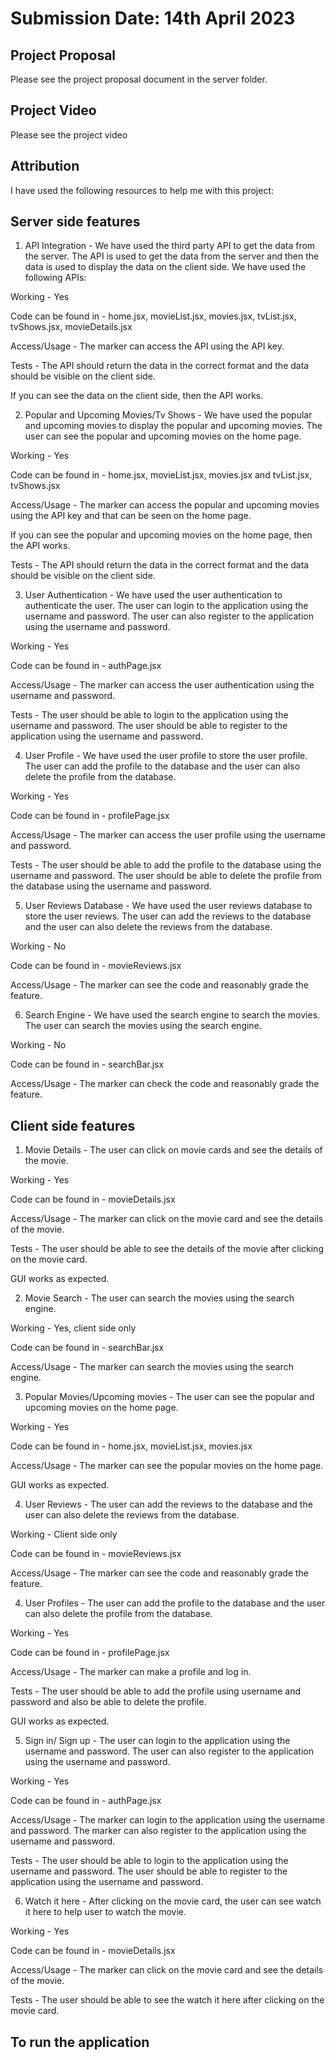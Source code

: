 # Submission Date: 14th April 2023

## Project Proposal

Please see the project proposal document in the server folder.

## Project Video

Please see the project video

## Attribution

I have used the following resources to help me with this project:



## Server side features

1. API Integration - We have used the third party API to get the data from the server. The API is used to get the data from the server and then the data is used to display the data on the client side. We have used the following APIs:

Working - Yes

Code can be found in - home.jsx, movieList.jsx, movies.jsx, tvList.jsx, tvShows.jsx, movieDetails.jsx

Access/Usage - The marker can access the API using the API key.

Tests - The API should return the data in the correct format and the data should be visible on the client side.

If you can see the data on the client side, then the API works.
    
2. Popular and Upcoming Movies/Tv Shows - We have used the popular and upcoming movies to display the popular and upcoming movies. The user can see the popular and upcoming movies on the home page.

Working - Yes

Code can be found in - home.jsx, movieList.jsx, movies.jsx and tvList.jsx, tvShows.jsx

Access/Usage - The marker can access the popular and upcoming movies using the API key and that can be seen on the home page.

If you can see the popular and upcoming movies on the home page, then the API works.

Tests - The API should return the data in the correct format and the data should be visible on the client side.

3. User Authentication - We have used the user authentication to authenticate the user. The user can login to the application using the username and password. The user can also register to the application using the username and password.

Working - Yes

Code can be found in - authPage.jsx

Access/Usage - The marker can access the user authentication using the username and password.

Tests - The user should be able to login to the application using the username and password. The user should be able to register to the application using the username and password.

4. User Profile - We have used the user profile to store the user profile. The user can add the profile to the database and the user can also delete the profile from the database.

Working - Yes

Code can be found in - profilePage.jsx

Access/Usage - The marker can access the user profile using the username and password.

Tests - The user should be able to add the profile to the database using the username and password. The user should be able to delete the profile from the database using the username and password.

5. User Reviews Database - We have used the user reviews database to store the user reviews. The user can add the reviews to the database and the user can also delete the reviews from the database.

Working - No

Code can be found in - movieReviews.jsx

Access/Usage - The marker can see the code and reasonably grade the feature.

6. Search Engine - We have used the search engine to search the movies. The user can search the movies using the search engine.

Working - No

Code can be found in - searchBar.jsx

Access/Usage - The marker can check the code and reasonably grade the feature.
## Client side features

1. Movie Details - The user can click on movie cards and see the details of the movie.

Working - Yes

Code can be found in - movieDetails.jsx

Access/Usage - The marker can click on the movie card and see the details of the movie.

Tests - The user should be able to see the details of the movie after clicking on the movie card.

GUI works as expected.

2. Movie Search - The user can search the movies using the search engine.

Working - Yes, client side only

Code can be found in - searchBar.jsx

Access/Usage - The marker can search the movies using the search engine.

3. Popular Movies/Upcoming movies - The user can see the popular and upcoming movies on the home page.

Working - Yes

Code can be found in - home.jsx, movieList.jsx, movies.jsx

Access/Usage - The marker can see the popular movies on the home page.

GUI works as expected.

4. User Reviews - The user can add the reviews to the database and the user can also delete the reviews from the database.

Working - Client side only

Code can be found in - movieReviews.jsx

Access/Usage - The marker can see the code and reasonably grade the feature.

4. User Profiles - The user can add the profile to the database and the user can also delete the profile from the database.

Working - Yes

Code can be found in - profilePage.jsx

Access/Usage - The marker can make a profile and log in.

Tests - The user should be able to add the profile using username and password and also be able to delete the profile.

GUI works as expected.

5. Sign in/ Sign up - The user can login to the application using the username and password. The user can also register to the application using the username and password.

Working - Yes

Code can be found in - authPage.jsx

Access/Usage - The marker can login to the application using the username and password. The marker can also register to the application using the username and password.

Tests - The user should be able to login to the application using the username and password. The user should be able to register to the application using the username and password.

6. Watch it here - After clicking on the movie card, the user can see watch it here to help user to watch the movie.

Working - Yes

Code can be found in - movieDetails.jsx

Access/Usage - The marker can click on the movie card and see the details of the movie.

Tests - The user should be able to see the watch it here after clicking on the movie card.

## To run the application